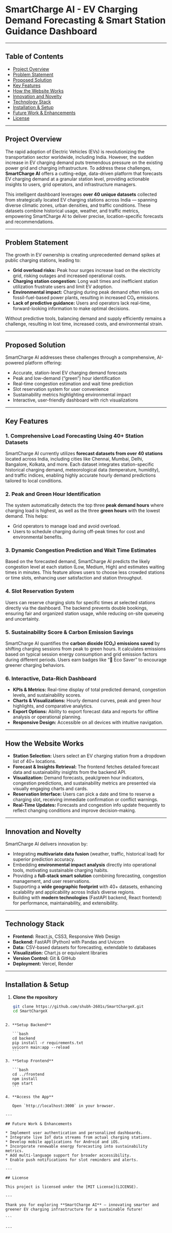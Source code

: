 
# SmartCharge AI - EV Charging Demand Forecasting & Smart Station Guidance Dashboard

---

## Table of Contents

- [Project Overview](#project-overview)  
- [Problem Statement](#problem-statement)  
- [Proposed Solution](#proposed-solution)  
- [Key Features](#key-features)  
- [How the Website Works](#how-the-website-works)  
- [Innovation and Novelty](#innovation-and-novelty)  
- [Technology Stack](#technology-stack)  
- [Installation & Setup](#installation--setup)  
- [Future Work & Enhancements](#future-work--enhancements)  
- [License](#license)  

---

## Project Overview

The rapid adoption of Electric Vehicles (EVs) is revolutionizing the transportation sector worldwide, including India. However, the sudden increase in EV charging demand puts tremendous pressure on the existing power grid and charging infrastructure. To address these challenges, **SmartCharge AI** offers a cutting-edge, data-driven platform that forecasts EV charging demand at a granular station level, providing actionable insights to users, grid operators, and infrastructure managers.

This intelligent dashboard leverages **over 40 unique datasets** collected from strategically located EV charging stations across India — spanning diverse climatic zones, urban densities, and traffic conditions. These datasets combine historical usage, weather, and traffic metrics, empowering SmartCharge AI to deliver precise, location-specific forecasts and recommendations.

---

## Problem Statement

The growth in EV ownership is creating unprecedented demand spikes at public charging stations, leading to:

- **Grid overload risks:** Peak hour surges increase load on the electricity grid, risking outages and increased operational costs.
- **Charging station congestion:** Long wait times and inefficient station utilization frustrate users and limit EV adoption.
- **Environmental impact:** Charging during peak demand often relies on fossil-fuel-based power plants, resulting in increased CO₂ emissions.
- **Lack of predictive guidance:** Users and operators lack real-time, forward-looking information to make optimal decisions.

Without predictive tools, balancing demand and supply efficiently remains a challenge, resulting in lost time, increased costs, and environmental strain.

---

## Proposed Solution

SmartCharge AI addresses these challenges through a comprehensive, AI-powered platform offering:

- Accurate, station-level EV charging demand forecasts  
- Peak and low-demand (“green”) hour identification  
- Real-time congestion estimation and wait time prediction  
- Slot reservation system for user convenience  
- Sustainability metrics highlighting environmental impact  
- Interactive, user-friendly dashboard with rich visualizations  

---

## Key Features

### 1. **Comprehensive Load Forecasting Using 40+ Station Datasets**  
SmartCharge AI currently utilizes **forecast datasets from over 40 stations** located across India, including cities like Chennai, Mumbai, Delhi, Bangalore, Kolkata, and more. Each dataset integrates station-specific historical charging demand, meteorological data (temperature, humidity), and traffic indices, enabling highly accurate hourly demand predictions tailored to local conditions.

### 2. **Peak and Green Hour Identification**  
The system automatically detects the top three **peak demand hours** where charging load is highest, as well as the three **green hours** with the lowest demand. This helps:

- Grid operators to manage load and avoid overload.  
- Users to schedule charging during off-peak times for cost and environmental benefits.

### 3. **Dynamic Congestion Prediction and Wait Time Estimates**  
Based on the forecasted demand, SmartCharge AI predicts the likely congestion level at each station (Low, Medium, High) and estimates waiting times in minutes. This feature allows users to choose less crowded stations or time slots, enhancing user satisfaction and station throughput.

### 4. **Slot Reservation System**  
Users can reserve charging slots for specific times at selected stations directly via the dashboard. The backend prevents double bookings, ensuring fair and organized station usage, while reducing on-site queueing and uncertainty.

### 5. **Sustainability Score & Carbon Emission Savings**  
SmartCharge AI quantifies the **carbon dioxide (CO₂) emissions saved** by shifting charging sessions from peak to green hours. It calculates emissions based on typical session energy consumption and grid emission factors during different periods. Users earn badges like “🌱 Eco Saver” to encourage greener charging behaviors.

### 6. **Interactive, Data-Rich Dashboard**  
- **KPIs & Metrics:** Real-time display of total predicted demand, congestion levels, and sustainability scores.  
- **Charts & Visualizations:** Hourly demand curves, peak and green hour highlights, and comparative analytics.  
- **Export Options:** Ability to export forecast data and reports for offline analysis or operational planning.  
- **Responsive Design:** Accessible on all devices with intuitive navigation.

---

## How the Website Works

- **Station Selection:** Users select an EV charging station from a dropdown list of 40+ locations.  
- **Forecast & Insights Retrieval:** The frontend fetches detailed forecast data and sustainability insights from the backend API.  
- **Visualization:** Demand forecasts, peak/green hour indicators, congestion predictions, and sustainability metrics are presented via visually engaging charts and cards.  
- **Reservation Interface:** Users can pick a date and time to reserve a charging slot, receiving immediate confirmation or conflict warnings.  
- **Real-Time Updates:** Forecasts and congestion info update frequently to reflect changing conditions and improve decision-making.

---

## Innovation and Novelty

SmartCharge AI delivers innovation by:

- Integrating **multivariate data fusion** (weather, traffic, historical load) for superior prediction accuracy.  
- Embedding **environmental impact analysis** directly into operational tools, motivating sustainable charging habits.  
- Providing a **full-stack smart solution** combining forecasting, congestion management, and user reservations.  
- Supporting a **wide geographic footprint** with 40+ datasets, enhancing scalability and applicability across India’s diverse regions.  
- Building with **modern technologies** (FastAPI backend, React frontend) for performance, maintainability, and extensibility.

---

## Technology Stack

- **Frontend:** React.js, CSS3, Responsive Web Design  
- **Backend:** FastAPI (Python) with Pandas and Uvicorn  
- **Data:** CSV-based datasets for forecasting, extendable to databases  
- **Visualization:** Chart.js or equivalent libraries  
- **Version Control:** Git & GitHub  
- **Deployment:** Vercel, Render

---

## Installation & Setup

1. **Clone the repository**

   ```bash
   git clone https://github.com/shubh-2601s/SmartChargeX.git
   cd SmartChargeX
````

2. **Setup Backend**

   ```bash
   cd backend
   pip install -r requirements.txt
   uvicorn main:app --reload
   ```

3. **Setup Frontend**

   ```bash
   cd ../frontend
   npm install
   npm start
   ```

4. **Access the App**

   Open `http://localhost:3000` in your browser.

---

## Future Work & Enhancements

* Implement user authentication and personalized dashboards.
* Integrate live IoT data streams from actual charging stations.
* Develop mobile applications for Android and iOS.
* Incorporate renewable energy forecasting into sustainability metrics.
* Add multi-language support for broader accessibility.
* Enable push notifications for slot reminders and alerts.

---

## License

This project is licensed under the [MIT License](LICENSE).

---

Thank you for exploring **SmartCharge AI** — innovating smarter and greener EV charging infrastructure for a sustainable future!

```

---


